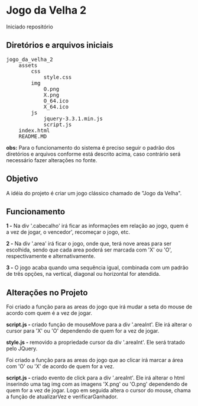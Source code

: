 <h1>Jogo da Velha 2</h1>

Iniciado repositório

<h2>Diretórios e arquivos iniciais</h2>

<pre>
jogo_da_velha_2
	assets
		css
			style.css
		img
			O.png
			X.png
			O_64.ico
			X_64.ico
		js
			jquery-3.3.1.min.js
			script.js
	index.html
	README.MD
</pre>

<p>
	<b>obs:</b> Para o funcionamento do sistema é preciso seguir o padrão dos diretórios e arquivos conforme está descrito acima, caso contrário será necessário fazer alterações no fonte.
</p>

<h2>Objetivo</h2> 
<p>
	A idéia do projeto é criar um jogo clássico chamado de "Jogo da Velha".
</p>

<h2>Funcionamento</h2>

<b>1 -</b> Na div '.cabecalho' irá ficar as informações em relação ao jogo, quem é a vez de jogar, o vencedor', recomeçar o jogo, etc.
<br>

<b>2 -</b> Na div '.area' irá ficar o jogo, onde que, terá nove areas para ser escolhida, sendo que cada area poderá ser marcada com 'X' ou 'O', respectivamente e alternativamente.
<br>

<b>3 -</b> O jogo acaba quando uma sequência igual, combinada com um padrão de três opções, na vertical, diagonal ou horizontal for atendida.
<br>

<h2>Alterações no Projeto</h2>

<p>
	Foi criado a função para as areas do jogo que irá mudar a seta do mouse de acordo com quem é a vez de jogar.
</p>

<b>script.js - </b>criado função de mouseMove para a div '.areaInt'. Ele irá alterar o cursor para 'X' ou 'O' dependendo de quem for a vez de jogar.
<br>

<b>style.js - </b>removido a propriedade cursor da div '.areaInt'. Ele será tratado pelo JQuery.
<br>

<p>
	Foi criado a função para as areas do jogo que ao clicar irá marcar a área com 'O' ou 'X' de acordo de quem for a vez.
</p>

<b>script.js - </b>criado evento de click para a div '.areaInt'. Ele irá alterar o html inserindo uma tag img com as imagens 'X.png' ou 'O.png' dependendo de quem for a vez de jogar. Logo em seguida altera o cursor do mouse, chama a função de atualizarVez e verificarGanhador.
<br>